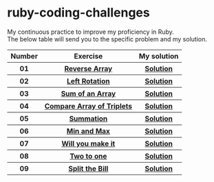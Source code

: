 # ruby-coding-challenges
My continuous practice to improve my proficiency in Ruby.
<br>
The below table will send you to the specific problem and my solution.

<table>
  <tr>
    <th>Number</th>
    <th>Exercise</th>
    <th>My solution</th>
    <tr>
      <th>01</th>
        <th>
          <a href="https://www.hackerrank.com/challenges/arrays-ds/problem?isFullScreen=true" target="_blank">
            Reverse Array
          </a>
        </th>
        <th>
          <a href="https://github.com/robert-low/ruby-coding-challenges/blob/master/01_reverse_array.rb" target="_blank">
            Solution
          </a>
        </th>
    </tr>
    <tr>
      <th>02</th>
      <th>
        <a href="https://www.hackerrank.com/challenges/array-left-rotation/problem?isFullScreen=true" target="_blank">
        Left Rotation
        </a>
      </th>
      <th>
        <a href="https://github.com/robert-low/ruby-coding-challenges/blob/master/02_left_rotation.rb" target="_blank">
          Solution
        </a>
      </th>
    </tr>
  </tr>
  <tr>
    <th>03</th>
    <th>
    <a href="https://www.hackerrank.com/challenges/simple-array-sum/problem?isFullScreen=true">
    Sum of an Array
    </a>
    </th>
    <th>
      <a href="https://github.com/robert-low/ruby-coding-challenges/blob/master/03_array_sum.rb">
      Solution
      </a>
    </th>
  </tr>
    <tr>
      <th>04</th>
    <th>
      <a href="https://www.hackerrank.com/challenges/compare-the-triplets/problem">
       Compare Array of Triplets
     </a>
    </th>
    <th>
      <a href="https://github.com/robert-low/ruby-coding-challenges/blob/master/04_compare_the_triplets.rb">
      Solution
      </a>
    </th>
  </tr>
      <tr>
      <th>05</th>
    <th>
      <a href="https://www.codewars.com/kata/55d24f55d7dd296eb9000030/train/ruby">
       Summation
     </a>
    </th>
    <th>
      <a href="https://github.com/robert-low/ruby-coding-challenges/blob/master/05_summation.rb">
      Solution
      </a>
    </th>
  </tr>
  <tr>
      <th>06</th>
    <th>
      <a href="https://www.codewars.com/kata/577a98a6ae28071780000989/train/ruby">
       Min and Max
     </a>
    </th>
    <th>
      <a href="https://github.com/robert-low/ruby-coding-challenges/blob/master/06_min_and_max.rb">
      Solution
      </a>
    </th>
  </tr>
    <tr>
      <th>07</th>
    <th>
      <a href="https://www.codewars.com/kata/5861d28f124b35723e00005e/train/ruby">
       Will you make it
     </a>
    </th>
    <th>
      <a href="https://github.com/robert-low/ruby-coding-challenges/blob/master/07_will_you_make_it.rb">
      Solution
      </a>
    </th>
  </tr>
  </tr>
  <tr>
      <th>08</th>
    <th>
      <a href="https://www.codewars.com/kata/5656b6906de340bd1b0000ac/train/ruby">
       Two to one
     </a>
    </th>
    <th>
      <a href="https://github.com/robert-low/ruby-coding-challenges/blob/master/08_two_to_one.rb">
      Solution
      </a>
    </th>
  </tr>
  <tr>
    <th>09</th>
    <th>
      <a href="https://www.codewars.com/kata/5641275f07335295f10000d0/train/ruby">
       Split the Bill
     </a>
    </th>
    <th>
      <a href="https://github.com/robert-low/ruby-coding-challenges/blob/master/09_split_the_bill.rb">
      Solution
      </a>
    </th>
  </tr>
</table>
